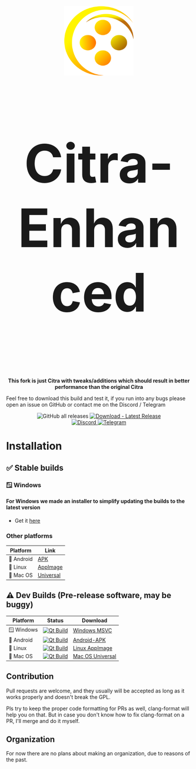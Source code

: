 <h1 align="center">
  <img src="https://github.com/CitraEnhanced/citra/blob/2fb4b5e4f3f3c7bcb06c1eac97181f845fe72b57/branding/Citra-Enhanced-256.png" alt="citra" width="188"/>
</p>
<p align="center" style="font-size:144px;">
  <strong>Citra-Enhanced</strong>
</h1>

<p align="center">
  <strong>This fork is just Citra with tweaks/additions which should result in better performance than the original Citra</strong>
  
  </strong>Feel free to download this build and test it, if you run into any bugs please open an issue on GitHub or contact me on the Discord / Telegram</strong>
</p>

<p align="center">
  <img src="https://img.shields.io/github/downloads/CitraEnhanced/citra/total" alt="GitHub all releases"/>
  <a href="https://github.com/CitraEnhanced/citra/releases/latest">
    <img src="https://img.shields.io/badge/Download-Latest_Release-2ea44f?logo=github&logoColor=white" alt="Download - Latest Release"/>
  </a>
  <br>
  <a href="https://discord.gg/8xjMHWEuf6">
    <img src="https://dcbadge.limes.pink/api/server/8xjMHWEuf6" alt="Discord"/>
  </a>
  <a href="https://t.me/yourtelegram">
    <img src="https://patrolavia.github.io/telegram-badge/chat.png" alt="Telegram"/>
  </a>
</p>

# Installation

## ✅ Stable builds

### 🪟 Windows

#### For Windows we made an installer to simplify updating the builds to the latest version
- Get it [here](https://nightly.link/CitraEnhanced/citra/workflows/build/master/Enhanced-Installer.zip)

### Other platforms

|Platform|Link|
|--------|--------|
| 📱 Android|[APK](https://github.com/CitraEnhanced/citra/releases/latest/download/Android-APK.zip)|
| 🐧 Linux|[AppImage](https://github.com/CitraEnhanced/citra/releases/latest/download/linux-appimage.zip)|
| 🍎 Mac OS|[Universal](https://github.com/CitraEnhanced/citra/releases/latest/download/macos-universal.zip)|

## ⚠️ Dev Builds (Pre-release software, may be buggy)

|Platform|Status|Download|
|--------|------------|--------|
| 🪟 Windows|[![Qt Build](https://github.com/CitraEnhanced/citra/actions/workflows/build.yml/badge.svg)](https://github.com/CitraEnhanced/citra/actions/workflows/Qt_Build.yml)|[Windows MSVC](https://nightly.link/CitraEnhanced/citra/workflows/build/master/windows-msvc.zip)|
| 📱 Android|[![Qt Build](https://github.com/CitraEnhanced/citra/actions/workflows/build.yml/badge.svg)](https://github.com/CitraEnhanced/citra/actions/workflows/Qt_Build.yml)|[Android-APK](https://nightly.link/CitraEnhanced/citra/workflows/build/master/Android-APK.zip)|
| 🐧 Linux|[![Qt Build](https://github.com/CitraEnhanced/citra/actions/workflows/build.yml/badge.svg)](https://github.com/CitraEnhanced/citra/actions/workflows/Qt_Build.yml)|[Linux AppImage](https://nightly.link/CitraEnhanced/citra/workflows/build/master/linux-appimage.zip)|
| 🍎 Mac OS|[![Qt Build](https://github.com/CitraEnhanced/citra/actions/workflows/build.yml/badge.svg)](https://github.com/CitraEnhanced/citra/actions/workflows/Qt_Build.yml)|[Mac OS Universal](https://nightly.link/CitraEnhanced/citra/workflows/build/master/macos-universal.zip)|

## Contribution

Pull requests are welcome, and they usually will be accepted as long as it works properly and doesn't break the GPL.

Pls try to keep the proper code formatting for PRs as well, clang-format will help you on that. But in case you don't know how to fix clang-format on a PR, I'll merge and do it myself.

## Organization

For now there are no plans about making an organization, due to reasons of the past.
